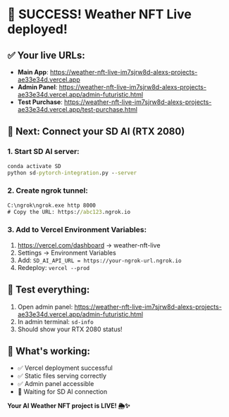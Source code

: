# 🎉 SUCCESS! Weather NFT Live deployed!

## ✅ Your live URLs:
- **Main App**: https://weather-nft-live-im7sjrw8d-alexs-projects-ae33e34d.vercel.app
- **Admin Panel**: https://weather-nft-live-im7sjrw8d-alexs-projects-ae33e34d.vercel.app/admin-futuristic.html
- **Test Purchase**: https://weather-nft-live-im7sjrw8d-alexs-projects-ae33e34d.vercel.app/test-purchase.html

## 🧠 Next: Connect your SD AI (RTX 2080)

### 1. Start SD AI server:
```cmd
conda activate SD
python sd-pytorch-integration.py --server
```

### 2. Create ngrok tunnel:
```cmd
C:\ngrok\ngrok.exe http 8000
# Copy the URL: https://abc123.ngrok.io
```

### 3. Add to Vercel Environment Variables:
1. https://vercel.com/dashboard → weather-nft-live
2. Settings → Environment Variables
3. Add: `SD_AI_API_URL = https://your-ngrok-url.ngrok.io`
4. Redeploy: `vercel --prod`

## 🧪 Test everything:
1. Open admin panel: https://weather-nft-live-im7sjrw8d-alexs-projects-ae33e34d.vercel.app/admin-futuristic.html
2. In admin terminal: `sd-info`
3. Should show your RTX 2080 status!

## 🎯 What's working:
- ✅ Vercel deployment successful
- ✅ Static files serving correctly  
- ✅ Admin panel accessible
- 🔄 Waiting for SD AI connection

**Your AI Weather NFT project is LIVE! 🌦️✨**